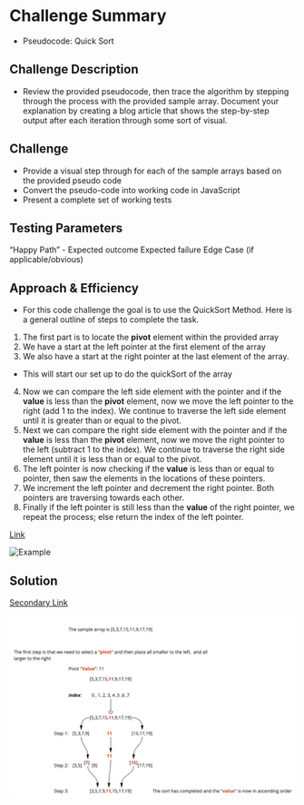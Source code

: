 # Challenge Summary

- Pseudocode: Quick Sort

## Challenge Description

- Review the provided pseudocode, then trace the algorithm by stepping through the process with the provided sample array. Document your explanation by creating a blog article that shows the step-by-step output after each iteration through some sort of visual.

## Challenge

- Provide a visual step through for each of the sample arrays based on the provided pseudo code
- Convert the pseudo-code into working code in JavaScript
- Present a complete set of working tests

## Testing Parameters

“Happy Path” - Expected outcome
Expected failure
Edge Case (if applicable/obvious)

## Approach & Efficiency

- For this code challenge the goal is to use the QuickSort Method. Here is a general outline of steps to complete the task.

1. The first part is to locate the **pivot** element within the provided array
2. We have a start at the left pointer at the first element of the array
3. We also have a start at the right pointer at the last element of the array.

- This will start our set up to do the quickSort of the array

4. Now we can compare the left side element with the pointer and if the **value** is less than the **pivot** element, now we move the left pointer to the right (add 1 to the index). We continue to traverse the left side element until it is greater than or equal to the pivot.
5. Next we can compare the right side element with the pointer and if the **value** is less than the **pivot** element, now we move the right pointer to the left (subtract 1 to the index). We continue to traverse the right side element until it is less than or equal to the pivot.
6. The left pointer is now checking if the **value** is less than or equal to pointer, then saw the elements in the locations of these pointers.
7. We increment the left pointer and decrement the right pointer. Both pointers are traversing towards each other.
8. Finally if the left pointer is still less than the **value** of the right pointer, we repeat the process; else return the index of the left pointer.

[Link](https://www.guru99.com/quicksort-in-javascript.html)

![Example](https://www.guru99.com/images/1/011019_1052_QuickSortAl2.png)

## Solution

[Secondary Link](Assets/Quick_Sort.jpg)

![Link](Assets/Quick_Sort.jpg)